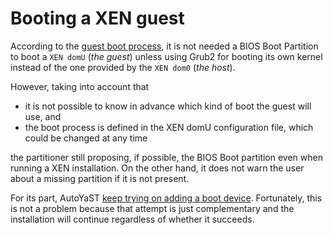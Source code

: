 # Booting a XEN guest

According to the [guest boot
process](https://wiki.xen.org/wiki/Booting_Overview), it is not needed a BIOS
Boot Partition to boot a `XEN domU` (_the guest_) unless using Grub2 for booting
its own kernel instead of the one provided by the `XEN dom0` (_the host_).

However, taking into account that

* it is not possible to know in advance which kind of boot the guest will use,
  and
* the boot process is defined in the XEN domU configuration file, which could be
  changed at any time

the partitioner still proposing, if possible, the BIOS Boot partition even when
running a XEN installation. On the other hand, it does not warn the user about a
missing partition if it is not present.

For its part, AutoYaST [keep trying on adding a boot
device](https://github.com/yast/yast-storage-ng/blob/af944283d0fd2220973c8d51452365c040d684ba/doc/autoyast.md#phase-six-adding-boot-devices-if-needed).
Fortunately, this is not a problem because that attempt is just complementary
and the installation will continue regardless of whether it succeeds.

